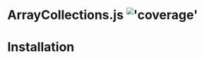 # ArrayCollections.js !['coverage'](http://img.shields.io/badge/coverage-100%25-brightgreen.svg)


# Installation
